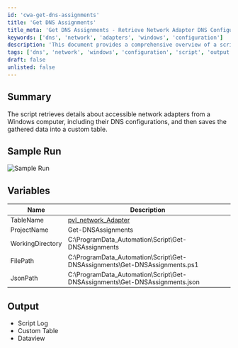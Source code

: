 ```yaml
---
id: 'cwa-get-dns-assignments'
title: 'Get DNS Assignments'
title_meta: 'Get DNS Assignments - Retrieve Network Adapter DNS Configurations'
keywords: ['dns', 'network', 'adapters', 'windows', 'configuration']
description: 'This document provides a comprehensive overview of a script that retrieves details about accessible network adapters on a Windows computer, including their DNS configurations. It outlines the variables used in the script, the expected output, and includes a sample run for better understanding.'
tags: ['dns', 'network', 'windows', 'configuration', 'script', 'output']
draft: false
unlisted: false
---
```

## Summary

The script retrieves details about accessible network adapters from a Windows computer, including their DNS configurations, and then saves the gathered data into a custom table.

## Sample Run

![Sample Run](..\..\..\static\img\Get---DNS-Assignments\image_1.png)

## Variables

| Name            | Description                                                                                     |
|-----------------|-------------------------------------------------------------------------------------------------|
| TableName       | [pvl_network_Adapter](https://proval.itglue.com/5078775/docs/14378279)                       |
| ProjectName     | Get-DNSAssignments                                                                              |
| WorkingDirectory | C:\ProgramData\_Automation\Script\Get-DNSAssignments                                          |
| FilePath        | C:\ProgramData\_Automation\Script\Get-DNSAssignments\Get-DNSAssignments.ps1                   |
| JsonPath        | C:\ProgramData\_Automation\Script\Get-DNSAssignments\Get-DNSAssignments.json                   |

## Output

- Script Log
- Custom Table
- Dataview



